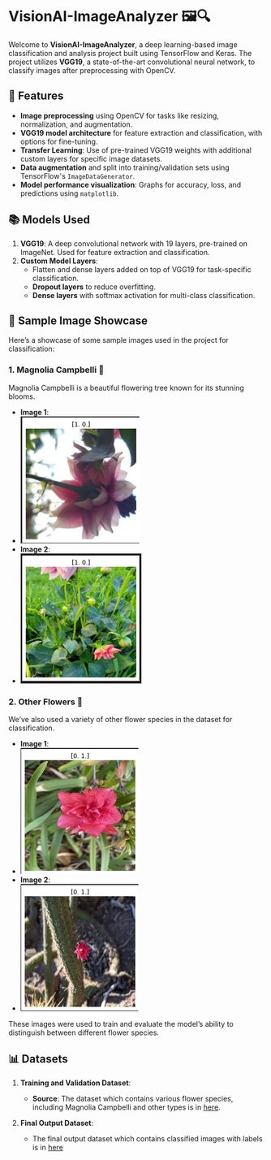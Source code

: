 # VisionAI-ImageAnalyzer 🖼️🔍

Welcome to **VisionAI-ImageAnalyzer**, a deep learning-based image classification and analysis project built using TensorFlow and Keras. The project utilizes **VGG19**, a state-of-the-art convolutional neural network, to classify images after preprocessing with OpenCV.

## 🚀 Features
- **Image preprocessing** using OpenCV for tasks like resizing, normalization, and augmentation.
- **VGG19 model architecture** for feature extraction and classification, with options for fine-tuning.
- **Transfer Learning**: Use of pre-trained VGG19 weights with additional custom layers for specific image datasets.
- **Data augmentation** and split into training/validation sets using TensorFlow's `ImageDataGenerator`.
- **Model performance visualization**: Graphs for accuracy, loss, and predictions using `matplotlib`.

## 📚 Models Used
1. **VGG19**: A deep convolutional network with 19 layers, pre-trained on ImageNet. Used for feature extraction and classification.
2. **Custom Model Layers**:
   - Flatten and dense layers added on top of VGG19 for task-specific classification.
   - **Dropout layers** to reduce overfitting.
   - **Dense layers** with softmax activation for multi-class classification.
     
## 🌸 Sample Image Showcase

Here’s a showcase of some sample images used in the project for classification:

### 1. **Magnolia Campbelli** 🌸
Magnolia Campbelli is a beautiful flowering tree known for its stunning blooms.
- **Image 1**:
- ![Magnolia Campbelli Image 1](output/1.png)
- **Image 2**:
- ![Magnolia Campbelli Image 2](output/1%20(2).png)

### 2. **Other Flowers** 🌼
We’ve also used a variety of other flower species in the dataset for classification.
- **Image 1**:
-  ![Other Flower Image 1](output/0.png)
- **Image 2**:
- ![Other Flower Image 2](output/0%20(2).png)

These images were used to train and evaluate the model’s ability to distinguish between different flower species.

## 📊 Datasets

1. **Training and Validation Dataset**:
   - **Source**: The dataset which contains various flower species, including Magnolia Campbelli and other types is in [here](./data_cleaned).

2. **Final Output Dataset**:
   - The final output dataset which contains classified images with labels is in [here](output/ouput_data.csv)
 


